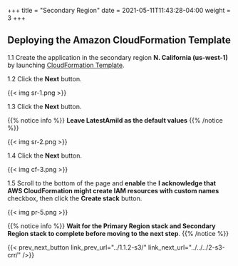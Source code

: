 +++
title = "Secondary Region"
date =  2021-05-11T11:43:28-04:00
weight = 3
+++

## Deploying the Amazon CloudFormation Template

1.1 Create the application in the secondary region **N. California (us-west-1)** by launching [CloudFormation Template](https://console.aws.amazon.com/cloudformation/home?region=us-west-1#/stacks/create/template?stackName=backupandrestore-secondary&templateURL=https://ee-assets-prod-us-east-1.s3.amazonaws.com/modules/630039b9022d4b46bb6cbad2e3899733/v1/BackupAndRestoreDB.yaml).

1.2 Click the **Next** button.

{{< img sr-1.png >}}

1.3 Click the **Next** button.

{{% notice info %}}
**Leave LatestAmiId as the default values**
{{% /notice %}}

{{< img sr-2.png >}}

1.4 Click the **Next** button.

{{< img cf-3.png >}}

1.5 Scroll to the bottom of the page and **enable** the **I acknowledge that AWS CloudFormation might create IAM resources with custom names** checkbox, then click the **Create stack** button.

{{< img pr-5.png >}}

{{% notice info %}}
**Wait for the Primary Region stack and Secondary Region stack to complete before moving to the next step**.
{{% /notice %}}

{{< prev_next_button link_prev_url="../1.1.2-s3/" link_next_url="../../../2-s3-crr/" />}}